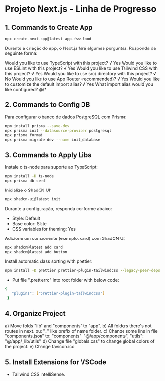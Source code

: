 # Projeto Next.js - Linha de Progresso

## 1. Commands to Create App

```bash
npx create-next-app@latest app-fsw-food
```

Durante a criação do app, o Next.js fará algumas perguntas. Responda da seguinte forma:

Would you like to use TypeScript with this project? √ Yes
Would you like to use ESLint with this project? √ Yes
Would you like to use Tailwind CSS with this project? √ Yes
Would you like to use src/ directory with this project? √ No
Would you like to use App Router (recommended)? √ Yes
Would you like to customize the default import alias? √ Yes
What import alias would you like configured? @/*

## 2. Commands to Config DB
Para configurar o banco de dados PostgreSQL com Prisma:

```bash
npm install prisma --save-dev
npx prisma init --datasource-provider postgresql
npx prisma format
npx prisma migrate dev --name init_database
```

## 3. Commands to Apply Libs

Instale o ts-node para suporte ao TypeScript:

```bash
npm install -D ts-node
npx prisma db seed
```

Inicialize o ShadCN UI:

```bash
npx shadcn-ui@latest init
```

Durante a configuração, responda conforme abaixo:

* Style: Default
* Base color: Slate
* CSS variables for theming: Yes

Adicione um componente (exemplo: card) com ShadCN UI:

```bash
npx shadcn@latest add card
npx shadcn@latest add button

```

Install automatic class sorting with prettier:

```bash
npm install -D prettier prettier-plugin-tailwindcss --legacy-peer-deps
```
* Put file ".prettierrc" into root folder with below code:
```bash
{
   "plugins": ["prettier-plugin-tailwindcss"]
 }
```

## 4. Organize Project
a) Move folds "lib" and "components" to "app".
b) All folders there's not routes in next, put "_" like prefix of name folder.
c) Change some lins in file "components.json" to:
    "components": "@/app/components",
    "utils": "@/app/_lib/utils",
d) Change file "globals.css" to change global colors of the project.
e) Change favicon.ico

## 5. Install Extensions for VSCode
- Tailwind CSS IntelliSense.